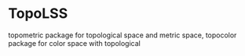# TopoLSS
topometric package for topological space and metric space, topocolor package for color space with topological 
